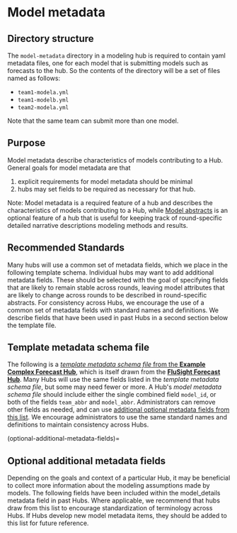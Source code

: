 # Model metadata

## Directory structure  
The `model-metadata` directory in a modeling hub is required to contain yaml metadata files, one for each model that is submitting models such as forecasts to the hub. So the contents of the directory will be a set of files named as follows:  

* `team1-modela.yml`  
* `team1-modelb.yml`  
* `team2-modela.yml`  

Note that the same team can submit more than one model.  

## Purpose  
Model metadata describe characteristics of models contributing to a Hub.  
General goals for model metadata are that  
1. explicit requirements for model metadata should be minimal  
2. hubs may set fields to be required as necessary for that hub.  

Note: Model metadata is a required feature of a hub and describes the characteristics of models contributing to a Hub, while [Model abstracts](../user-guide/model-abstracts.md) is an optional feature of a hub that is useful for keeping track of round-specific detailed narrative descriptions modeling methods and results.

## Recommended Standards  
Many hubs will use a common set of metadata fields, which we place in the following template schema. Individual hubs may want to add additional metadata fields. These should be selected with the goal of specifying fields that are likely to remain stable across rounds, leaving model attributes that are likely to change across rounds to be described in round-specific abstracts. For consistency across Hubs, we encourage the use of a common set of metadata fields with standard names and definitions. We describe fields that have been used in past Hubs in a second section below the template file.  

## Template metadata schema file  

The following is a [*template metadata schema file* from the **Example Complex Forecast Hub**](https://github.com/Infectious-Disease-Modeling-Hubs/example-complex-forecast-hub/blob/main/hub-config/model-metadata-schema.json), which is itself drawn from the [**FluSight Forecast Hub**](https://github.com/cdcepi/FluSight-forecast-hub/blob/main/model-metadata/README.md). Many Hubs will use the same fields listed in the *template metadata schema file*, but some may need fewer or more. A Hub's *model metadata schema file* should include either the single combined field `model_id`, or both of the fields `team_abbr` and `model_abbr`. Administrators can remove other fields as needed, and can use [additional optional metadata fields from this list](#optional-additional-metadata-fields). We encourage administrators to use the same standard names and definitions to maintain consistency across Hubs.  

   <script src="../_static/docson/widget.js" data-schema="https://raw.githubusercontent.com/Infectious-Disease-Modeling-Hubs/example-complex-forecast-hub/main/hub-config/model-metadata-schema.json"></script>


(optional-additional-metadata-fields)=
## Optional additional metadata fields  
Depending on the goals and context of a particular Hub, it may be beneficial to collect more information about the modeling assumptions made by models. The following fields have been included within the model_details metadata field in past Hubs. Where applicable, we recommend that hubs draw from this list to encourage standardization of terminology across Hubs. If Hubs develop new model metadata items, they should be added to this list for future reference.  

   <script src="../_static/docson/widget.js" data-schema="../../_static/other-metadata-fields.json"></script>

